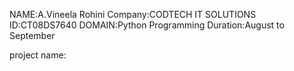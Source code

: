 NAME:A.Vineela Rohini
Company:CODTECH IT SOLUTIONS 
ID:CT08DS7640
DOMAIN:Python Programming
Duration:August to September

project name:
